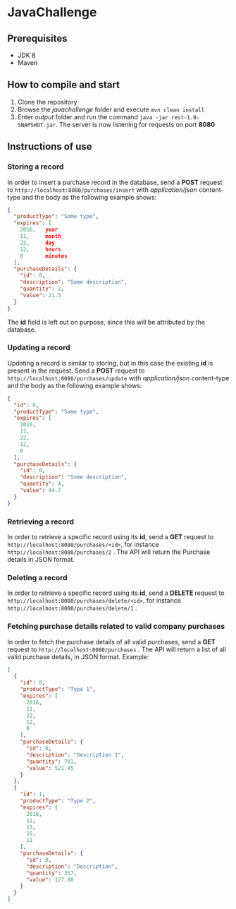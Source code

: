 # JavaChallenge

## Prerequisites
* JDK 8
* Maven

## How to compile and start
1. Clone the repository
2. Browse the _javachallenge_ folder and execute `mvn clean install`
3. Enter _output_ folder and run the command `java -jar rest-1.0-SNAPSHOT.jar`. The server is now listening for requests on port **8080**

## Instructions of use
### Storing a record
In order to insert a purchase record in the database, send a **POST** request to `http://localhost:8080/purchases/insert` with *application/json* content-type and the body as the following example shows:
```json
{
  "productType": "Some type",
  "expires": [
    2016,   year
    11,     month
    22,     day
    12,     hours
    0       minutes
  ],
  "purchaseDetails": {
    "id": 0,
    "description": "Some description",
    "quantity": 2,
    "value": 21.5
  }
}
```
The **id** field is left out on purpose, since this will be attributed by the database.

### Updating a record
Updating a record is similar to storing, but in this case the existing **id** is present in the request. Send a **POST** request to `http://localhost:8080/purchases/update` with *application/json* content-type and the body as the following example shows:
```json
{
  "id": 0,
  "productType": "Some type",
  "expires": [
    2016,
    11,
    22,
    12,
    0
  ],
  "purchaseDetails": {
    "id": 0,
    "description": "Some description",
    "quantity": 4,
    "value": 44.7
  }
}
```

### Retrieving a record
In order to retrieve a specific record using its **id**, send a **GET** request to `http://localhost:8080/purchases/<id>`, for instance `http://localhost:8080/purchases/2` . The API will return the Purchase details in JSON format.

### Deleting a record
In order to retrieve a specific record using its **id**, send a **DELETE** request to `http://localhost:8080/purchases/delete/<id>`, for instance `http://localhost:8080/purchases/delete/1` .

### Fetching purchase details related to valid company purchases
In order to fetch the purchase details of all valid purchases, send a **GET** request to `http://localhost:8080/purchases` . The API will return a list of all valid purchase details, in JSON format. Example:
```json
[
  {
    "id": 0,
    "productType": "Type 1",
    "expires": [
      2016,
      11,
      22,
      12,
      0
    ],
    "purchaseDetails": {
      "id": 0,
      "description": "Description 1",
      "quantity": 781,
      "value": 521.45
    }
  },
  {
    "id": 1,
    "productType": "Type 2",
    "expires": [
      2016,
      11,
      13,
      15,
      11
    ],
    "purchaseDetails": {
      "id": 0,
      "description": "Description",
      "quantity": 357,
      "value": 127.80
    }
  }
]
```
